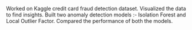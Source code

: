 Worked on Kaggle credit card fraud detection dataset.
Visualized the data to find insights.
Built two anomaly detection models :- Isolation Forest and Local Outlier Factor.
Compared the performance of both the models.
